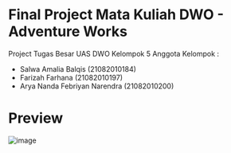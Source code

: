 # Final Project Mata Kuliah DWO - Adventure Works
Project Tugas Besar UAS DWO Kelompok 5
Anggota Kelompok : 
- Salwa Amalia Balqis (21082010184)
- Farizah Farhana (21082010197)
- Arya Nanda Febriyan Narendra (21082010200)

# Preview 
![image](https://github.com/farizahh/dwo-fp-kelompok-6/assets/90184606/f3ce0d86-6071-4489-9f45-4c47f1bdfe8f)
